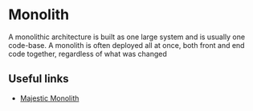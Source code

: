 # Monolith

A monolithic architecture is built as one large system and is usually one code-base. A monolith is often deployed all at once, both front and end code together, regardless of what was changed

## Useful links

- [Majestic Monolith](https://m.signalvnoise.com/the-majestic-monolith/)
